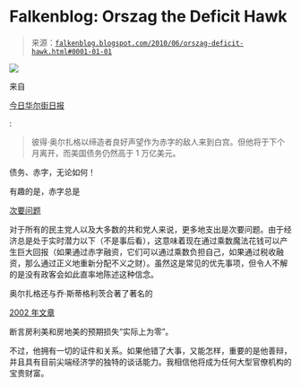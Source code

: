 <!--yml

category: 未分类

日期：2024 年 05 月 12 日 21 时 29 分 21 秒

-->

# Falkenblog: Orszag the Deficit Hawk

> 来源：[`falkenblog.blogspot.com/2010/06/orszag-deficit-hawk.html#0001-01-01`](http://falkenblog.blogspot.com/2010/06/orszag-deficit-hawk.html#0001-01-01)

![](https://blogger.googleusercontent.com/img/b/R29vZ2xl/AVvXsEhV4T1Tz6zSw3de-eT61ZWhyphenhyphend85hKGRHVD3sdwVqYoBb1bvX4p1VYojfjw-J4jWCGaExqpMbBn5cKr8p3ZLFfAmRjXSc-E2GMNw6-moX6tZc_rOCTZrti3NvAvI-MsIbE894NYFkg/s1600/peterorszag.jpg)

来自

[今日华尔街日报](http://online.wsj.com/article/SB10001424052748704853404575322890069951592.html?mod=WSJ_hps_MIDDLETopStories)

:

> 彼得·奥尔扎格以缔造者良好声望作为赤字的敌人来到白宫。但他将于下个月离开，而美国债务仍然高于 1 万亿美元。

债务、赤字，无论如何！

有趣的是，赤字总是

[次要问题](http://delong.typepad.com/sdj/2009/11/deficit-neutral-stimulus.html)

对于所有的民主党人以及大多数的共和党人来说，更多地支出是次要问题。由于经济总是处于实时潜力以下（不是事后看），这意味着现在通过乘数魔法花钱可以产生巨大回报（如果通过赤字融资，它们可以通过乘数负担自己，如果通过税收融资，那么通过正义地重新分配不义之财）。虽然这是常见的优先事项，但令人不解的是没有政客会如此直率地陈述这种信念。

奥尔扎格还与乔·斯蒂格利茨合著了著名的

[2002 年文章](http://www.aei.org/outlook/28704)

断言房利美和房地美的预期损失“实际上为零”。

不过，他拥有一切的证件和关系。如果他错了大事，又能怎样，重要的是他善辩，并且具有目前尖端经济学的独特的谈话能力。我相信他将成为任何大型官僚机构的宝贵财富。
